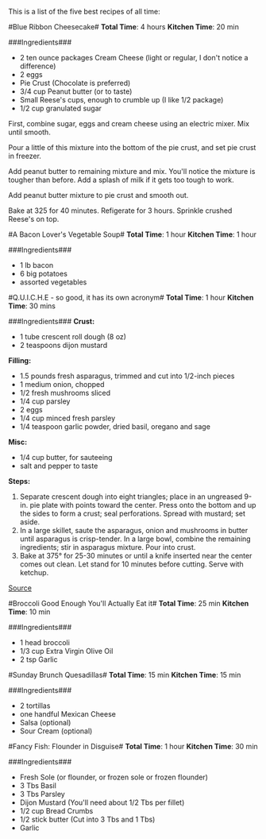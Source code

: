 This is a list of the five best recipes of all time:

#Blue Ribbon Cheesecake#
**Total Time**: 4 hours  **Kitchen Time**: 20 min

###Ingredients###
- 2 ten ounce packages Cream Cheese (light or regular, I don't notice a difference)
- 2 eggs
- Pie Crust (Chocolate is preferred)
- 3/4 cup Peanut butter (or to taste)
- Small Reese's cups, enough to crumble up (I like 1/2 package)
- 1/2 cup granulated sugar

First, combine sugar, eggs and cream cheese using an electric mixer.  Mix until smooth.

Pour a little of this mixture into the bottom of the pie crust, and set pie crust in freezer.

Add peanut butter to remaining mixture and mix.  You'll notice the mixture is tougher than before.  Add a splash of milk if it gets too tough to work.

Add peanut butter mixture to pie crust and smooth out.

Bake at 325 for 40 minutes.  Refigerate for 3 hours.  Sprinkle crushed Reese's on top.

#A Bacon Lover's Vegetable Soup#
**Total Time**: 1 hour  **Kitchen Time**: 1 hour

###Ingredients###
- 1 lb bacon
- 6 big potatoes
- assorted vegetables

#Q.U.I.C.H.E - so good, it has its own acronym#
**Total Time**: 1 hour  **Kitchen Time**: 30 mins

###Ingredients###
**Crust:**
- 1 tube crescent roll dough (8 oz)
- 2 teaspoons dijon mustard

**Filling:**
- 1.5 pounds fresh asparagus, trimmed and cut into 1/2-inch pieces
- 1 medium onion, chopped
- 1/2 fresh mushrooms sliced
- 1/4 cup parsley
- 2 eggs
- 1/4 cup minced fresh parsley
- 1/4 teaspoon garlic powder, dried basil, oregano and sage

**Misc:**
- 1/4 cup butter, for sauteeing
- salt and pepper to taste

**Steps:**

1. Separate crescent dough into eight triangles; place in an ungreased 9-in. pie plate with points toward the center. Press onto the bottom and up the sides to form a crust; seal perforations. Spread with mustard; set aside.
2. In a large skillet, saute the asparagus, onion and mushrooms in butter until asparagus is crisp-tender. In a large bowl, combine the remaining ingredients; stir in asparagus mixture. Pour into crust.
3. Bake at 375° for 25-30 minutes or until a knife inserted near the center comes out clean. Let stand for 10 minutes before cutting.  Serve with ketchup.

[Source](http://www.tasteofhome.com/recipes/mushroom-asparagus-quiche#ixzz38gHtM8R8)

#Broccoli Good Enough You'll Actually Eat it#
**Total Time**: 25 min  **Kitchen Time**: 10 min

###Ingredients###
- 1 head broccoli
- 1/3 cup Extra Virgin Olive Oil
- 2 tsp Garlic

#Sunday Brunch Quesadillas#
**Total Time**: 15 min  **Kitchen Time**: 15 min

###Ingredients###
- 2 tortillas
- one handful Mexican Cheese
- Salsa (optional)
- Sour Cream (optional)


#Fancy Fish: Flounder in Disguise#
**Total Time**: 1 hour  **Kitchen Time**: 30 min

###Ingredients###
- Fresh Sole (or flounder, or frozen sole or frozen flounder)
- 3 Tbs Basil
- 3 Tbs Parsley
- Dijon Mustard (You'll need about 1/2 Tbs per fillet)
- 1/2 cup Bread Crumbs
- 1/2 stick butter (Cut into 3 Tbs and 1 Tbs)
- Garlic

